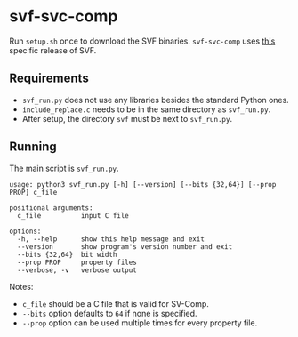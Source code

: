 # svf-svc-comp

Run `setup.sh` once to download the SVF binaries. `svf-svc-comp` uses [this](https://github.com/SVF-tools/SVF/releases/tag/SVF-3.0) specific release of SVF.

## Requirements

* `svf_run.py` does not use any libraries besides the standard Python ones.
* `include_replace.c` needs to be in the same directory as `svf_run.py`.
* After setup, the directory `svf` must be next to `svf_run.py`.

## Running

The main script is `svf_run.py`.

```
usage: python3 svf_run.py [-h] [--version] [--bits {32,64}] [--prop PROP] c_file

positional arguments:
  c_file          input C file

options:
  -h, --help      show this help message and exit
  --version       show program's version number and exit
  --bits {32,64}  bit width
  --prop PROP     property files
  --verbose, -v   verbose output
```

Notes:
* `c_file` should be a C file that is valid for SV-Comp.
* `--bits` option defaults to `64` if none is specified.
* `--prop` option can be used multiple times for every property file.
